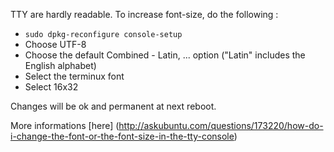 TTY are hardly readable. To increase font-size, do the following :

 - ``sudo dpkg-reconfigure console-setup``
 - Choose UTF-8
 - Choose the default Combined - Latin, ... option ("Latin" includes the English alphabet)
 - Select the terminux font
 - Select 16x32
 
Changes will be ok and permanent at next reboot.

More informations [here] (http://askubuntu.com/questions/173220/how-do-i-change-the-font-or-the-font-size-in-the-tty-console)
